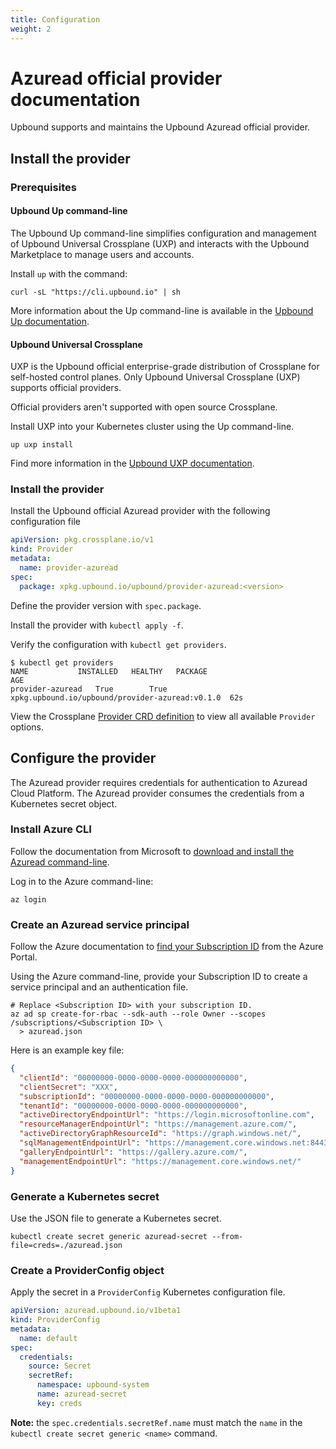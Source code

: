 ```yaml
---
title: Configuration
weight: 2
---
```

# Azuread official provider documentation
Upbound supports and maintains the Upbound Azuread official provider.

## Install the provider
### Prerequisites
#### Upbound Up command-line
The Upbound Up command-line simplifies configuration and management of Upbound
Universal Crossplane (UXP) and interacts with the Upbound Marketplace to manage
users and accounts.

Install `up` with the command:
```shell
curl -sL "https://cli.upbound.io" | sh
```
More information about the Up command-line is available in the [Upbound Up
documentation](https://docs.upbound.io/cli/).

#### Upbound Universal Crossplane
UXP is the Upbound official enterprise-grade distribution of Crossplane for
self-hosted control planes. Only Upbound Universal Crossplane (UXP) supports
official providers.

Official providers aren't supported with open source Crossplane.

Install UXP into your Kubernetes cluster using the Up command-line.

```shell
up uxp install
```

Find more information in the [Upbound UXP documentation](https://docs.upbound.io/uxp/).

### Install the provider

Install the Upbound official Azuread provider with the following configuration file

```yaml
apiVersion: pkg.crossplane.io/v1
kind: Provider
metadata:
  name: provider-azuread
spec:
  package: xpkg.upbound.io/upbound/provider-azuread:<version>
```

Define the provider version with `spec.package`.

Install the provider with `kubectl apply -f`.

Verify the configuration with `kubectl get providers`.

```shell
$ kubectl get providers
NAME           INSTALLED   HEALTHY   PACKAGE                                       AGE
provider-azuread   True        True      xpkg.upbound.io/upbound/provider-azuread:v0.1.0  62s
```

View the Crossplane [Provider CRD definition](https://doc.crds.dev/github.com/crossplane/crossplane/pkg.crossplane.io/Provider/v1) to view all available `Provider` options.

## Configure the provider
The Azuread provider requires credentials for authentication to Azuread Cloud Platform. The Azuread provider consumes the credentials from a Kubernetes secret object.

### Install Azure CLI

Follow the documentation from Microsoft to [download and install the Azuread
command-line](https://docs.microsoft.com/en-us/cli/azure/install-azure-cli).

Log in to the Azure command-line:

```shell
az login
```

### Create an Azuread service principal

Follow the Azure documentation to [find your Subscription
ID](https://docs.microsoft.com/en-us/azure/azure-portal/get-subscription-tenant-id)
from the Azure Portal.

Using the Azure command-line, provide your Subscription ID to create a  service
principal and an authentication file.

```shell
# Replace <Subscription ID> with your subscription ID.
az ad sp create-for-rbac --sdk-auth --role Owner --scopes /subscriptions/<Subscription ID> \
  > azuread.json
```

Here is an example key file:
```json
{
  "clientId": "00000000-0000-0000-0000-000000000000",
  "clientSecret": "XXX",
  "subscriptionId": "00000000-0000-0000-0000-000000000000",
  "tenantId": "00000000-0000-0000-0000-000000000000",
  "activeDirectoryEndpointUrl": "https://login.microsoftonline.com",
  "resourceManagerEndpointUrl": "https://management.azure.com/",
  "activeDirectoryGraphResourceId": "https://graph.windows.net/",
  "sqlManagementEndpointUrl": "https://management.core.windows.net:8443/",
  "galleryEndpointUrl": "https://gallery.azure.com/",
  "managementEndpointUrl": "https://management.core.windows.net/"
}
```

### Generate a Kubernetes secret

Use the JSON file to generate a Kubernetes secret.

`kubectl create secret generic azuread-secret --from-file=creds=./azuread.json`

### Create a ProviderConfig object
Apply the secret in a `ProviderConfig` Kubernetes configuration file.

```yaml
apiVersion: azuread.upbound.io/v1beta1
kind: ProviderConfig
metadata:
  name: default
spec:
  credentials:
    source: Secret
    secretRef:
      namespace: upbound-system
      name: azuread-secret
      key: creds
```

**Note:** the `spec.credentials.secretRef.name` must match the `name` in the `kubectl create secret generic <name>` command.
